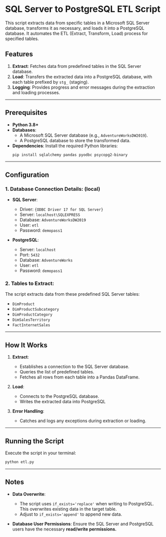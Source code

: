 # SQL Server to PostgreSQL ETL Script

This script extracts data from specific tables in a Microsoft SQL Server database, transforms it as necessary, and loads it into a PostgreSQL database. It automates the ETL (Extract, Transform, Load) process for specified tables.

## Features

1. **Extract**: Fetches data from predefined tables in the SQL Server database.
2. **Load**: Transfers the extracted data into a PostgreSQL database, with each table prefixed by `stg_` (staging).
3. **Logging**: Provides progress and error messages during the extraction and loading processes.

---

## Prerequisites

- **Python 3.8+**
- **Databases**:
  - A Microsoft SQL Server database (e.g., `AdventureWorksDW2019`).
  - A PostgreSQL database to store the transformed data.
- **Dependencies**:
  Install the required Python libraries:
  ```bash
  pip install sqlalchemy pandas pyodbc psycopg2-binary
  ```

---

## Configuration

### 1. Database Connection Details: (local)
- **SQL Server**: 
  - Driver: `{ODBC Driver 17 for SQL Server}`
  - Server: `localhost\SQLEXPRESS`
  - Database: `AdventureWorksDW2019`
  - User: `etl`
  - Password: `demopass1`

- **PostgreSQL**:
  - Server: `localhost`
  - Port: `5432`
  - Database: `AdventureWorks`
  - User: `etl`
  - Password: `demopass1`


### 2. Tables to Extract:
The script extracts data from these predefined SQL Server tables:
- `DimProduct`
- `DimProductSubcategory`
- `DimProductCategory`
- `DimSalesTerritory`
- `FactInternetSales`

---

## How It Works

1. **Extract**:
   - Establishes a connection to the SQL Server database.
   - Queries the list of predefined tables.
   - Fetches all rows from each table into a Pandas DataFrame.

2. **Load**:
   - Connects to the PostgreSQL database.
   - Writes the extracted data into PostgreSQL

3. **Error Handling**:
   - Catches and logs any exceptions during extraction or loading.

---

## Running the Script
   Execute the script in your terminal:
   ```bash
   python etl.py
   ```

---
## Notes

- **Data Overwrite**:
  - The script uses `if_exists='replace'` when writing to PostgreSQL. This overwrites existing data in the target table.
  - Adjust to `if_exists='append'` to append new data.

- **Database User Permissions**:
  Ensure the SQL Server and PostgreSQL users have the necessary **read/write permissions.**
